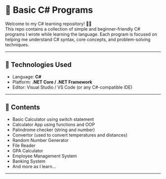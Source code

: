 # 📘 Basic C# Programs

Welcome to my C# learning repository! 👨‍💻  
This repo contains a collection of simple and beginner-friendly C# programs I wrote while learning the language. Each program is focused on helping me understand C# syntax, core concepts, and problem-solving techniques.

---

## 🔧 Technologies Used

- Language: **C#**
- Platform: **.NET Core / .NET Framework**
- Editor: Visual Studio / VS Code (or any C#-compatible IDE)

---

## 📂 Contents

- Basic Calculator using switch statement
- Calculator App using functions and OOP
- Palindrome checker (string and number)
- Convertor (used to convert temperatures and distances)
- Random Number Generator
- File Reader
- GPA Calculator
- Employee Management System
- Banking System
- And more as I learn...

---